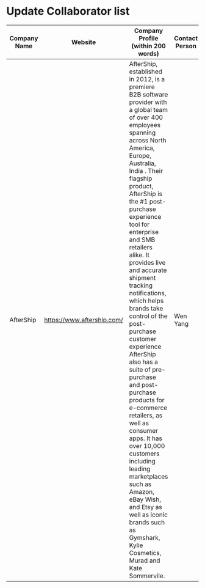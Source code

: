 # Update Collaborator list


| Company Name | Website | Company Profile (within 200 words) | Contact Person | Email | 
| ------------ | ------- | ---------------------------------- | -------------- | ----- | 
| AfterShip | https://www.aftership.com/ | AfterShip, established in 2012, is a premiere B2B software provider with a global team of over 400 employees spanning across  North America, Europe, Australia, India . Their flagship product, AfterShip is the #1 post-purchase experience tool for enterprise and SMB retailers alike. It provides live and accurate shipment tracking notifications, which helps brands take control of the post-purchase customer experience AfterShip also has a suite of pre-purchase and post-purchase products for e-commerce retailers, as well as consumer apps. It has over 10,000 customers including leading marketplaces such as Amazon, eBay Wish, and Etsy as well as iconic brands such as Gymshark, Kylie Cosmetics, Murad and Kate Sommervile. | Wen Yang | yangwen.yw@gmail.com |
